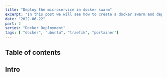 ```yaml
---
title: "Deploy the microservice in docker swarm"
excerpt: "In this post we will see how to create a docker swarm and deploy traefik and portainer in our ubuntu server"
date: "2022-06-22"
part: 2
series: "Docker Deployment"
tags: [ "docker", "ubuntu", "traefik", "portainer"]
---
```

## Table of contents

## Intro
